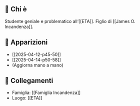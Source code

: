 ## 👤 Chi è

Studente geniale e problematico all’[[ETA]]. Figlio di [[James O. Incandenza]].

## 📘 Apparizioni

- [[2025-04-12-p45-50]]
- [[2025-04-14-p50-58]]
- (Aggiorna mano a mano)

## 🔗 Collegamenti

- Famiglia: [[Famiglia Incandenza]]
- Luogo: [[ETA]]
